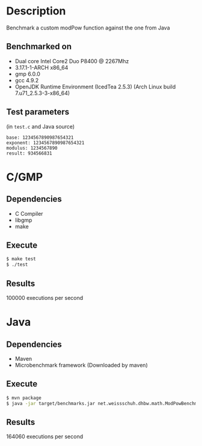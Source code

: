 # Description

Benchmark a custom modPow function against the one from Java

## Benchmarked on

* Dual core Intel Core2 Duo P8400 @ 2267Mhz
* 3.17.1-1-ARCH x86\_64
* gmp 6.0.0
* gcc 4.9.2
* OpenJDK Runtime Environment (IcedTea 2.5.3) (Arch Linux build 7.u71\_2.5.3-3-x86\_64)

## Test parameters

(in `test.c` and Java source)

```
base: 1234567890987654321
exponent: 1234567890987654321
modulus: 1234567890
result: 934566831
```


# C/GMP

## Dependencies

* C Compiler
* libgmp
* make

## Execute

```sh
$ make test
$ ./test
```

## Results

100000 executions per second


# Java

## Dependencies

* Maven
* Microbenchmark framework (Downloaded by maven)

## Execute

```sh
$ mvn package
$ java -jar target/benchmarks.jar net.weissschuh.dhbw.math.ModPowBenchmark.test
```

## Results

164060 executions per second
